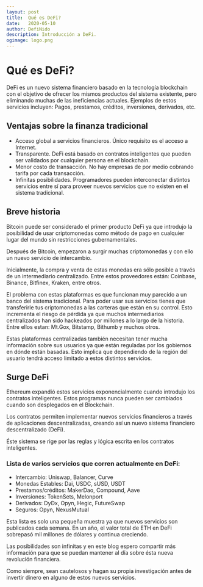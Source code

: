 ```yaml
---
layout: post
title:	Qué es DeFi?
date:	2020-05-10
author:	DefiNido
description: Introducción a DeFi.
ogimage: logo.png
---
```


# Qué es DeFi?

DeFi es un nuevo sistema financiero basado en la tecnología blockchain con el objetivo de ofrecer los mismos productos del sistema existente, pero eliminando muchas de las ineficiencias actuales. Ejemplos de estos servicios incluyen: Pagos, prestamos, créditos, inversiones, derivados, etc.

## Ventajas sobre la finanza tradicional
- Acceso global a servicios financieros. Único requisito es el acceso a Internet.
- Transparente. DeFi está basado en contratos inteligentes que pueden ser validados por cualquier persona en el blockchain.
- Menor costo de transacción. No hay empresas de por medio cobrando tarifa por cada transacción.
- Infinitas posibilidades. Programadores pueden interconectar distintos servicios entre sí para proveer nuevos servicios que no existen en el sistema tradicional.

## Breve historia

Bitcoin puede ser considerado el primer producto DeFi ya que introdujo la posibilidad de usar criptomonedas como método de pago en cualquier lugar del mundo sin restricciones gubernamentales. 

Después de Bitcoin, empezaron a surgir muchas criptomonedas y con ello un nuevo servicio de intercambio.

Inicialmente, la compra y venta de estas monedas era sólo posible a través de un intermediario centralizado. Entre estos proveedores están: Coinbase, Binance, Bitfinex, Kraken, entre otros.

El problema con estas plataformas es que funcionan muy parecido a un banco del sistema tradicional. Para poder usar sus servicios tienes que transferirle tus criptomonedas a las carteras que están en su control. Esto incrementa el riesgo de pérdida ya que muchos intermediarios centralizados han sido hackeados por millones a lo largo de la historia. Entre ellos estan: Mt.Gox, Bitstamp, Bithumb y muchos otros.

Estas plataformas centralizadas también necesitan tener mucha información sobre sus usuarios ya que están reguladas por los gobiernos en dónde están basadas. Esto implica que dependiendo de la región del usuario tendrá acceso limitado a estos distintos servicios.

## Surge DeFi
Ethereum expandió estos servicios exponencialmente cuando introdujo los contratos inteligentes. Estos programas nunca pueden ser cambiados cuando son desplegados en el Blockchain. 

Los contratos permiten implementar nuevos servicios financieros a través de aplicaciones descentralizadas, creando así un nuevo sistema financiero descentralizado (DeFi).
 
 Éste sistema se rige por las reglas y lógica escrita en los contratos inteligentes. 
 ### Lista de varios servicios que corren actualmente en DeFi:
- Intercambio: Uniswap, Balancer, Curve
- Monedas Estables: Dai, USDC, sUSD, USDT 
- Prestamos/créditos: MakerDao, Compound, Aave
- Inversiones: TokenSets, Melonport 
- Derivados: DyDx, Opyn, Hegic, FutureSwap
- Seguros: Opyn, NexusMutual

Esta lista es solo una pequeña muestra ya que nuevos servicios son publicados cada semana. En un año, el valor total de ETH en DeFi sobrepasó mil millones de dólares y continua creciendo. 

Las posibilidades son infinitas y en este blog espero compartir más información para que se puedan mantener al día sobre ésta nueva revolución financiera.

Como siempre, sean cautelosos y hagan su propia investigación antes de invertir dinero en alguno de estos nuevos servicios.
